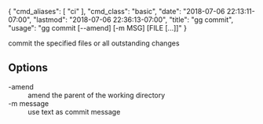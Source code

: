 {
    "cmd_aliases": [
        "ci"
    ],
    "cmd_class": "basic",
    "date": "2018-07-06 22:13:11-07:00",
    "lastmod": "2018-07-06 22:36:13-07:00",
    "title": "gg commit",
    "usage": "gg commit [--amend] [-m MSG] [FILE [...]]"
}

commit the specified files or all outstanding changes

<!--more-->

## Options

<dl class="flag_list">
	<dt>-amend</dt>
	<dd>amend the parent of the working directory</dd>
	<dt>-m message</dt>
	<dd>use text as commit message</dd>
</dl>
